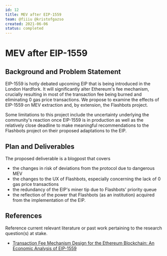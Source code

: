 ```yaml
---
id: 12
title: MEV after EIP-1559
team: @fiiiu @kristofgazso
created: 2021-06-06
status: completed
---
```


# MEV after EIP-1559


## Background and Problem Statement
EIP-1559 is hotly debated upcoming EIP that is being introduced in the London Hardfork. It will significantly alter Ethereum's fee mechanism, crucially resulting in most of the transaction fee being burned and eliminating 0 gas price transactions. We propose to examine the effects of EIP-1559 on MEV extraction and, by extension, the Flashbots project.

Some limitations to this project include the uncertainty underlying the community's reaction once EIP-1559 is in production as well as the relatively close deadline to make meaningful recommendations to the Flashbots project on their proposed adaptations to the EIP.

## Plan and Deliverables
The proposed deliverable is a blogpost that covers
- the changes in risk of deviations from the protocol due to dangerous MEV
- the changes to the UX of Flashbots, especially concerning the lack of 0 gas price transactions
- the redundancy of the EIP's miner tip due to Flashbots' priority queue
- the reflection of the power that Flashbots (as an institution) acquired from the implementation of the EIP.

## References
Reference current relevant literature or past work pertaining to the research question(s) at stake.
* [Transaction Fee Mechanism Design for the Ethereum Blockchain: An Economic Analysis of EIP-1559](https://timroughgarden.org/papers/eip1559.pdf)
